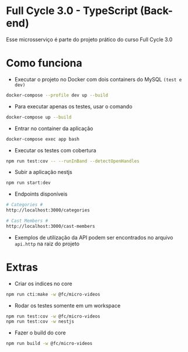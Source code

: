 # Full Cycle 3.0 - TypeScript (Back-end)

Esse microsserviço é parte do projeto prático do curso Full Cycle 3.0

# Como funciona

- Executar o projeto no Docker com dois containers do MySQL `(test e dev)`

```bash
docker-compose --profile dev up --build
```

- Para executar apenas os testes, usar o comando

```bash
docker-compose up --build
```

- Entrar no container da aplicação

```bash
docker-compose exec app bash
```

- Executar os testes com cobertura

```bash
npm run test:cov -- --runInBand --detectOpenHandles
```

- Subir a aplicação nestjs

```bash
npm run start:dev
```

- Endpoints disponíveis

```bash
# Categories #
http://localhost:3000/categories

# Cast Members #
http://localhost:3000/cast-members
```

- Exemplos de utilização da API podem ser encontrados no arquivo `api.http` na raiz do projeto

# Extras

- Criar os indices no core

```bash
npm run cti:make -w @fc/micro-videos
```

- Rodar os testes somente em um workspace

```bash
npm run test:cov -w @fc/micro-videos
npm run test:cov -w nestjs
```

- Fazer o build do core

```bash
npm run build -w @fc/micro-videos
```

